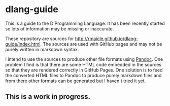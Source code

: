 # dlang-guide

This is a guide to the D Programming Language.
It has been recently started so lots of information may be missing or inaccurate.

These repository are sources for http://rmaicle.github.io/dlang-guide/index.html.
The sources are used with GitHub pages and may not be purely written in markdown syntax.

I intend to use the sources to produce other file formats using [Pandoc](http://pandoc.org/).
One problem I find is that there are some HTML code embedded in the sources so that they are rendered correctly in GitHub Pages.
One solution is to feed the converted HTML files to Pandoc to produce purely markdown files and from there other formats can be generated but I haven't tried it yet.

## This is a work in progress.